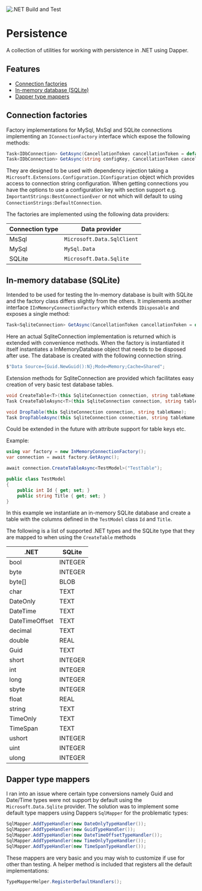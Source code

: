 ![.NET Build and Test](https://github.com/kwtc/persistence/actions/workflows/ci.yml/badge.svg)

# Persistence
A collection of utilities for working with persistence in .NET using Dapper.

## Features
- [Connection factories](#factories)
- [In-memory database (SQLite)](#in-memory)
- [Dapper type mappers](#mappers)

## <a name="factories"></a>Connection factories
Factory implementations for MySql, MsSql and SQLite connections implementing an `IConnectionFactory` interface which expose the following methods:

```c#
Task<IDbConnection> GetAsync(CancellationToken cancellationToken = default);
Task<IDbConnection> GetAsync(string configKey, CancellationToken cancellationToken = default);
```

They are designed to be used with dependency injection taking a `Microsoft.Extensions.Configuration.IConfiguration` object which provides access to connection string configuration. When getting connections you have the options to use a configuration key with section support  e.g. `ImportantStrings:BestConnectionEver` or not which will default to using `ConnectionStrings:DefaultConnection`.

The factories are implemented using the following data providers:

| Connection type | Data provider |
| ---------- | ---------- |
| MsSql | `Microsoft.Data.SqlClient` |
| MySql | `MySql.Data` |
| SQLite | `Microsoft.Data.Sqlite` |

## <a name="in-memory"></a>In-memory database (SQLite)
Intended to be used for testing the In-memory database is built with SQLite and the factory class differs slightly from the others. It implements another interface `IInMemoryConnectionFactory` which extends `IDisposable` and exposes a single method:

```c#
Task<SqliteConnection> GetAsync(CancellationToken cancellationToken = default);
```

Here an actual SqliteConnection implementation is returned which is extended with convenience methods. When the factory is instantiated it itself instantiates a InMemoryDatabase object that needs to be disposed after use. The database is created with the following connection string.

```c#
$"Data Source={Guid.NewGuid():N};Mode=Memory;Cache=Shared";
```

Extension methods for SqliteConnection are provided which facilitates easy creation of very basic test database tables.

```c#
void CreateTable<T>(this SqliteConnection connection, string tableName);
Task CreateTableAsync<T>(this SqliteConnection connection, string tableName, CancellationToken cancellationToken = default);

void DropTable(this SqliteConnection connection, string tableName);
Task DropTableAsync(this SqliteConnection connection, string tableName, CancellationToken cancellationToken = default);
```

Could be extended in the future with attribute support for table keys etc.


Example:
```c#
using var factory = new InMemoryConnectionFactory();
var connection = await factory.GetAsync();

await connection.CreateTableAsync<TestModel>("TestTable");

public class TestModel
{
    public int Id { get; set; }
    public string Title { get; set; }
}
```

In this example we instantiate an in-memory SQLite database and create a table with the columns defined in the `TestModel` class `Id` and `Title`.

The following is a list of supported .NET types and the SQLite type that they are mapped to when using the `CreateTable` methods

| .NET | SQLite |
| ---- | ------ |
| bool | INTEGER |
| byte | INTEGER |
| byte[] | BLOB |
| char | TEXT |
| DateOnly | TEXT |
| DateTime | TEXT |
| DateTimeOffset | TEXT |
| decimal | TEXT |
| double | REAL |
| Guid | TEXT |
| short | INTEGER |
| int | INTEGER |
| long | INTEGER |
| sbyte | INTEGER |
| float | REAL |
| string | TEXT |
| TimeOnly | TEXT |
| TimeSpan | TEXT |
| ushort | INTEGER |
| uint | INTEGER |
| ulong | INTEGER |

## <a name="mappers"></a>Dapper type mappers
I ran into an issue where certain type conversions namely Guid and Date/Time types were not support by default using the `Microsoft.Data.Sqlite` provider. The solution was to implement some default type mappers using Dappers `SqlMapper` for the problematic types:

```c#
SqlMapper.AddTypeHandler(new DateOnlyTypeHandler());
SqlMapper.AddTypeHandler(new GuidTypeHandler());
SqlMapper.AddTypeHandler(new DateTimeOffsetTypeHandler());
SqlMapper.AddTypeHandler(new TimeOnlyTypeHandler());
SqlMapper.AddTypeHandler(new TimeSpanTypeHandler());
```

These mappers are very basic and you may wish to customize if use for other than testing. A helper method is included that registers all the default implementations:

```c#
TypeMapperHelper.RegisterDefaultHandlers();
```


